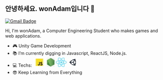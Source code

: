 ## 안녕하세요. wonAdam입니다 👋
[![Gmail Badge](https://img.shields.io/badge/-Gmail-c14438?style=flat-square&logo=Gmail&logoColor=white&link=mailto:contato.weltonf@gmail.com)](mailto:ehdgus5500@gmail.com)

Hi, I'm wonAdam, a Computer Engineering Student who makes games and web applications.

- :video_game: Unity Game Development
- :books: I’m currently digging in Javascript, ReactJS, Node.js.
- :computer: Techs: <img height="30" src="https://github.com/wonAdam/wonAdam/blob/master/javascript.png?raw=true">  <img height="30" src="https://github.com/wonAdam/wonAdam/blob/master/node.png?raw=true">  <img height="30" src="https://github.com/wonAdam/wonAdam/blob/master/react2.png?raw=true">  <img height="30" src="https://github.com/wonAdam/wonAdam/blob/master/unity2.png?raw=true"> 
- :sunglasses: Keep Learning from Everything

